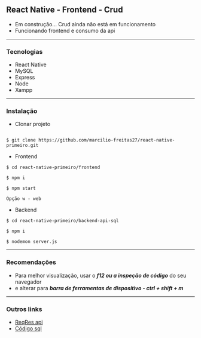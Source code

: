 ## React Native - Frontend - Crud

* Em construção... Crud ainda não está em funcionamento
* Funcionando frontend e consumo da api

*** 
### Tecnologias 

- React Native 
- MySQL
- Express
- Node
- Xampp

***

### Instalação 

- Clonar projeto

```

$ git clone https://github.com/marcilio-freitas27/react-native-primeiro.git
```

- Frontend

```
$ cd react-native-primeiro/frontend

$ npm i 

$ npm start

Opção w - web

```

- Backend

```
$ cd react-native-primeiro/backend-api-sql

$ npm i 

$ nodemon server.js

```

***
 
### Recomendações

- Para melhor visualização, usar o ***f12 ou a inspeção de código*** do seu navegador
- e alterar para ***barra de ferramentas de dispositivo - ctrl + shift + m***

*** 
### Outros links

- [ReqRes api](https://reqres.in/api/users)
- [Código sql](backend-api-sql/sql/dados.sql)